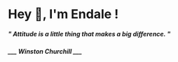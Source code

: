 <h1 title="head"> Hey 👋, I'm Endale !</h1>

**<h5><i>" Attitude is a little thing that makes a big difference. "</i></h5>**

*<b>___ Winston Churchill ___</b>*
